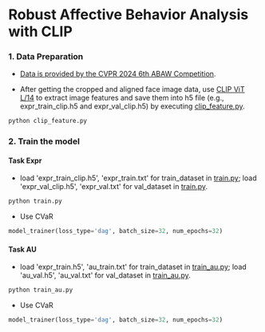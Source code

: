 # Robust Affective Behavior Analysis with CLIP

### 1. Data Preparation
* [Data is provided by the CVPR 2024 6th ABAW Competition](https://affective-behavior-analysis-in-the-wild.github.io/6th/). 

* After getting the cropped and aligned face image data, use [CLIP ViT L/14](https://github.com/openai/CLIP) to extract image features and save them into h5 file (e.g., expr_train_clip.h5 and expr_val_clip.h5) by executing [clip_feature.py](./clip_feature.py). 
```python
python clip_feature.py
```


### 2. Train the model
#### Task Expr
* load 'expr_train_clip.h5', 'expr_train.txt' for train_dataset in [train.py](./train.py); load 'expr_val_clip.h5', 'expr_val.txt' for val_dataset in [train.py](./train.py).
```python
python train.py
```
* Use CVaR

```python
model_trainer(loss_type='dag', batch_size=32, num_epochs=32)
```

#### Task AU
* load 'expr_train.h5', 'au_train.txt' for train_dataset in [train_au.py](./train_au.py); load 'au_val.h5', 'au_val.txt' for val_dataset in [train_au.py](./train_au.py).
```python
python train_au.py
```

* Use CVaR

```python
model_trainer(loss_type='dag', batch_size=32, num_epochs=32)
```
